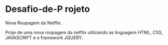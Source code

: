 # Desafio-de-P          rojeto
Nova Roupagem da Netflix.
  
  Proje de uma nova roupagem  da  netflix  utilizando as  linguagem HTML, CSS, JAVASCRIPT e o framework  JQUERY.
  
